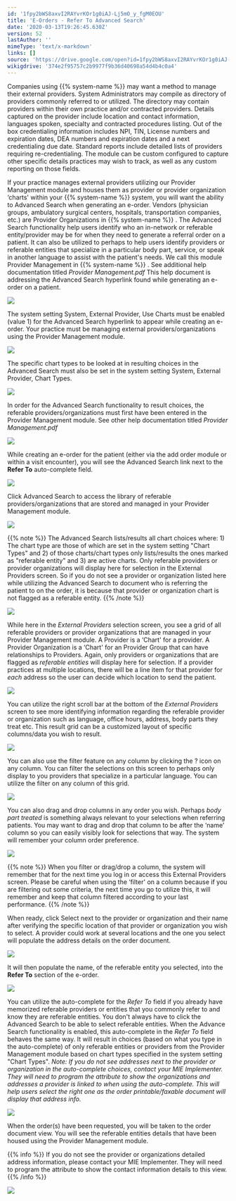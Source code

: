 ```yaml
---
id: '1fpy2bWS8axvI2RAYvrKOr1g0iAJ-Lj5mO_y_fgM0EOU'
title: 'E-Orders - Refer To Advanced Search'
date: '2020-03-13T19:26:45.630Z'
version: 52
lastAuthor: ''
mimeType: 'text/x-markdown'
links: []
source: 'https://drive.google.com/open?id=1fpy2bWS8axvI2RAYvrKOr1g0iAJ-Lj5mO_y_fgM0EOU'
wikigdrive: '374e2f95757c2b9977f9b36d40698a54d4b4c0a4'
---
```

Companies using {{% system-name %}} may want a method to manage their external providers. System Administrators may compile as directory of providers commonly referred to or utilized. The directory may contain providers within their own practice and/or contracted providers. Details captured on the provider include location and contact information, languages spoken, specialty and contracted procedures listing. Out of the box credentialing information includes NPI, TIN, License numbers and expiration dates, DEA numbers and expiration dates and a next credentialing due date. Standard reports include detailed lists of providers requiring re-credentialing. The module can be custom configured to capture other specific details practices may wish to track, as well as any custom reporting on those fields.

If your practice manages external providers utilizing our Provider Management module and houses them as provider or provider organization ‘charts' within your {{% system-name %}} system, you will want the ability to Advanced Search when generating an e-order. Vendors (physician groups, ambulatory surgical centers, hospitals, transportation companies, etc.) are Provider Organizations in {{% system-name %}} . The Advanced Search functionality help users identify who an in-network or referable entity/provider may be for when they need to generate a referral order on a patient. It can also be utilized to perhaps to help users identify providers or referable entities that specialize in a particular body part, service, or speak in another language to assist with the patient's needs. We call this module Provider Management in {{% system-name %}} . See additional help documentation titled *Provider Management.pdf* This help document is addressing the Advanced Search hyperlink found while generating an e-order on a patient.

![](../e-orders-refer-to-advanced-search.assets/c1b3cec56d0d133e80dbdf2c466e4e4c.png)

The system setting System, External Provider, Use Charts must be enabled (value 1) for the Advanced Search hyperlink to appear while creating an e-order. Your practice must be managing external providers/organizations using the Provider Management module.

![](../e-orders-refer-to-advanced-search.assets/977e6a5d639de64dc1cb9fd50e6e0b2e.png)

The specific chart types to be looked at in resulting choices in the Advanced Search must also be set in the system setting System, External Provider, Chart Types.

![](../e-orders-refer-to-advanced-search.assets/b2476997f303d4f9e0791544275c6b4b.png)

In order for the Advanced Search functionality to result choices, the referable providers/organizations must first have been entered in the Provider Management module. See other help documentation titled *Provider Management.pdf*

![](../e-orders-refer-to-advanced-search.assets/7dd3be3e3d9eb1efba1a46c2bce21cf4.png)

While creating an e-order for the patient (either via the add order module or within a visit encounter), you will see the Advanced Search link next to the **Refer To** auto-complete field.

![](../e-orders-refer-to-advanced-search.assets/c1b3cec56d0d133e80dbdf2c466e4e4c.png)

Click Advanced Search to access the library of referable providers/organizations that are stored and managed in your Provider Management module.

![](../e-orders-refer-to-advanced-search.assets/0aa6847a67a94ea071acd0295d5aa59b.png)

{{% note %}}
The Advanced Search lists/results all chart choices where: 1) The chart type are those of which are set in the system setting "Chart Types" and 2) of those charts/chart types only lists/results the ones marked as "referable entity" and 3) are active charts. Only referable providers or provider organizations will display here for selection in the External Providers screen. So if you do not see a provider or organization listed here while utilizing the Advanced Search to document who is referring the patient to on the order, it is because that provider or organization chart is not flagged as a referable entity.
{{% /note %}}

![](../e-orders-refer-to-advanced-search.assets/4bec90c8d80bf805cce39fadae0b80b9.png)

While here in the *External Providers* selection screen, you see a grid of all referable providers or provider organizations that are managed in your Provider Management module. A Provider is a ‘Chart' for a provider. A Provider Organization is a ‘Chart' for an Provider Group that can have relationships to Providers. Again, only providers or organizations that are flagged as *referable entities* will display here for selection. If a provider practices at multiple locations, there will be a line item for that provider for *each* address so the user can decide which location to send the patient.

![](../e-orders-refer-to-advanced-search.assets/9ac35fc6c7d160098bb96cad1c807a9b.png)

You can utilize the right scroll bar at the bottom of the *External Providers* screen to see more identifying information regarding the referable provider or organization such as language, office hours, address, body parts they treat etc. This result grid can be a customized layout of specific columns/data you wish to result.

![](../e-orders-refer-to-advanced-search.assets/ed99fd066213e868dc4926af833b5279.png)

You can also use the filter feature on any column by clicking the ? icon on any column. You can filter the selections on this screen to perhaps only display to you providers that specialize in a particular language. You can utilize the filter on any column of this grid.

![](../e-orders-refer-to-advanced-search.assets/37ff715c9386f79d31e0d9765153a3b9.png)

You can also drag and drop columns in any order you wish. Perhaps *body part treated* is something always relevant to your selections when referring patients. You may want to drag and drop that column to be after the ‘name' column so you can easily visibly look for selections that way. The system will remember your column order preference.

![](../e-orders-refer-to-advanced-search.assets/516cd45c40e04be009b9bac7aad58863.png)

{{% note %}}
When you filter or drag/drop a column, the system will remember that for the next time you log in or access this External Providers screen. Please be careful when using the ‘filter' on a column because if you are filtering out some criteria, the next time you go to utilize this, it will remember and keep that column filtered according to your last performance.
{{% /note %}}

When ready, click Select next to the provider or organization and their name after verifying the specific location of that provider or organization you wish to select. A provider could work at several locations and the one you select will populate the address details on the order document.

![](../e-orders-refer-to-advanced-search.assets/52aae338dfb813c2576db2fbae8e5b6c.png)

It will then populate the name, of the referable entity you selected, into the **Refer To** section of the e-order.

![](../e-orders-refer-to-advanced-search.assets/49781ec9712343e7a228f1fe8f8add31.png)

You can utilize the auto-complete for the *Refer To* field if you already have memorized referable providers or entities that you commonly refer to and know they are referable entities. You don't always have to click the Advanced Search to be able to select referable entities. When the Advance Search functionality is enabled, this auto-complete in the *Refer To* field behaves the same way. It will result in choices (based on what you type in the auto-complete) of only referable entities or providers from the Provider Management module based on chart types specified in the system setting "Chart Types". *Note: If you do not see addresses next to the provider or organization in the auto-complete choices, contact your MIE Implementer. They will need to program the attribute to show the organizations and addresses a provider is linked to when using the auto-complete. This will help users select the right one as the order printable/faxable document will display that address info.*

![](../e-orders-refer-to-advanced-search.assets/0f1f4c315479f0f3d58168da5cf66505.png)

When the order(s) have been requested, you will be taken to the order document view. You will see the referable entities details that have been housed using the Provider Management module.

{{% info %}}
If you do not see the provider or organizations detailed address information, please contact your MIE Implementer. They will need to program the attribute to show the contact information details to this view.
{{% /info %}}

![](../e-orders-refer-to-advanced-search.assets/c35e8ceda86c4e5bd76cfe2759a9670d.png)
